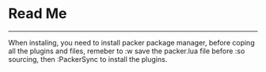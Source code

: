 # Read Me 

---

When instaling, you need to install packer package manager, before coping all the plugins and files, remeber to :w save the packer.lua file before :so sourcing, then :PackerSync to install the plugins.
